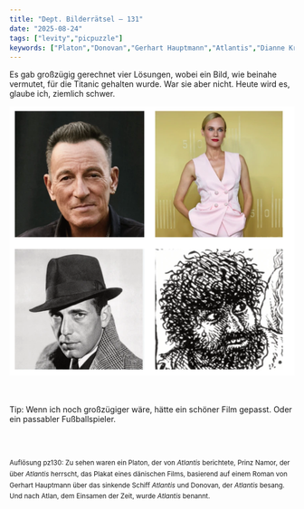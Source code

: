 ```yaml
---
title: "Dept. Bilderrätsel – 131"
date: "2025-08-24"
tags: ["levity","picpuzzle"]
keywords: ["Platon","Donovan","Gerhart Hauptmann","Atlantis","Dianne Kruger","Humphrey Bogart","Bruce Springsteen","Robert Crump"]
---
```

Es gab großzügig gerechnet vier Lösungen, wobei ein Bild, wie beinahe vermutet, für die Titanic gehalten wurde. War sie aber nicht. Heute wird es, glaube ich, ziemlich schwer.
<br/>

<img  src="/assets/img/picpuzzle/picpuzzle131.webp" alt="Bilderrätsel131">

<br/>
<br/>
<br/>

Tip: Wenn ich noch großzügiger wäre, hätte ein schöner Film gepasst. Oder ein passabler Fußballspieler.

<br/>
<br/>

<sup>Auflösung pz130: Zu sehen waren ein Platon, der von <i>Atlantis</i> berichtete, Prinz Namor, der über <i>Atlantis</i> herrscht, das Plakat eines dänischen Films, basierend auf einem Roman von Gerhart Hauptmann über das sinkende Schiff <i>Atlantis</i> und Donovan, der <i>Atlantis</i> besang.
Und nach Atlan, dem Einsamen der Zeit, wurde <i>Atlantis</i> benannt.


</sup>






